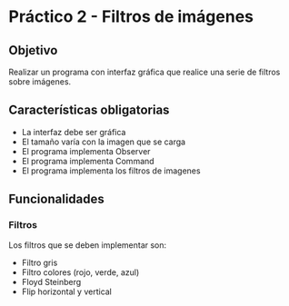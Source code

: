 # Práctico 2 - Filtros de imágenes

## Objetivo
Realizar un programa con interfaz gráfica que realice
una serie de filtros sobre imágenes.

## Características obligatorias

* La interfaz debe ser gráfica
* El tamaño varía con la imagen que se carga
* El programa implementa Observer
* El programa implementa Command
* El programa implementa los filtros de imagenes

## Funcionalidades

### Filtros
Los filtros que se deben implementar son:
* Filtro gris
* Filtro colores (rojo, verde, azul)
* Floyd Steinberg
* Flip horizontal y vertical